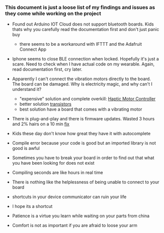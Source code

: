 ### This document is just a loose list of my findings and issues as they come while working on the project

- Found out Arduino IOT Cloud does not support bluetooth boards. Kids thats why you carefully read the documentation first and don't just panic buy

  - there seems to be a workaround with IFTTT and the Adafruit Connect App

- Iphone seems to close BLE connection when locked. Hopefully it's just a scare. Need to check when I have actual code on my wearable. Again, read documentation first, cry later.

- Apparently I can't connect the vibration motors directly to the board. The board can be damaged. Why is electricity magic, and why can't I understand it?

  - "expensive" solution and complete overkill: [Haptic Motor Controller](https://www.adafruit.com/product/2305)
  - better solution [transistors](https://learn.adafruit.com/adafruit-arduino-lesson-13-dc-motors/transistors)
  - best solution have a board that comes with a vibrating motor

- There is plug-and-play and there is firmware updates. Wasted 3 hours and 2% hairs on a 10 min [fix](https://www.arduino.cc/en/Tutorial/WiFiNINA-FirmwareUpdater)

- Kids these day don't know how great they have it with autocomplete

- Compile error because your code is good but an imported library is not good is awful

- Sometimes you have to break your board in order to find out that what you have been looking for does not exist

- Compiling seconds are like hours in real time

- There is nothing like the helplessness of being unable to connect to your board

- shortcuts in your device communicator can ruin your life

- I hope its a shortcut

- Patience is a virtue you learn while waiting on your parts from china

- Comfort is not as important if you are afraid to loose your arm
